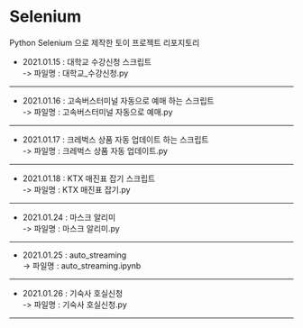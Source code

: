 # Selenium  
Python Selenium 으로 제작한 토이 프로젝트 리포지토리   

* 2021.01.15 : 대학교 수강신청 스크립트   
-> 파일명 : 대학교_수강신청.py    
***

* 2021.01.16 : 고속버스터미널 자동으로 예매 하는 스크립트   
-> 파일명 : 고속버스터미널 자동으로 예매.py       
*** 


* 2021.01.17 : 크레벅스 상품 자동 업데이트 하는 스크립트   
-> 파일명 : 크레벅스 상품 자동 업데이트.py         
*** 

* 2021.01.18 :  KTX 매진표 잡기 스크립트     
-> 파일명 :  KTX 매진표 잡기.py           
*** 


* 2021.01.24 : 마스크 알리미   
-> 파일명 :  마스크 알리미.py              
*** 




* 2021.01.25 : auto_streaming      
-> 파일명 :  auto_streaming.ipynb                
*** 




* 2021.01.26 : 기숙사 호실신청     
-> 파일명 :   기숙사 호실신청.py             
*** 